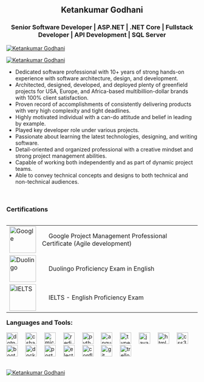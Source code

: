 <h2 align="center">Ketankumar Godhani</h2>
<h3 align="center">Senior Software Developer | ASP.NET | .NET Core | Fullstack Developer | API Development | SQL Server</h3>
<p align="left"><a href="https://github.com/godhaniketan"><img src="https://komarev.com/ghpvc/?username=godhaniketan&label=Profile%20views&color=0e75b6&style=flat" alt="Ketankumar Godhani" /></a></p>
<p align="left"> <a href="https://github.com/godhaniketan"><img src="https://github-profile-trophy.vercel.app/?username=godhaniketan" alt="Ketankumar Godhani" /></a> </p>

<p>
  <ul>
    <li>Dedicated software professional with 10+ years of strong hands-on experience with software architecture, design, and development.</li>
    <li>Architected, designed, developed, and deployed plenty of greenfield projects for USA, Europe, and Africa-based multibillion-dollar brands with 100% client satisfaction.</li>
    <li>Proven record of accomplishments of consistently delivering products with very high complexity and tight deadlines.</li>
    <li>Highly motivated individual with a can-do attitude and belief in leading by example.</li>
    <li>Played key developer role under various projects.</li>
    <li>Passionate about learning the latest technologies, designing, and writing software.</li>
    <li>Detail-oriented and organized professional with a creative mindset and strong project management abilities.</li>
    <li>Capable of working both independently and as part of dynamic project teams.</li>
    <li>Able to convey technical concepts and designs to both technical and non-technical audiences.</li>
  </ul>
</p>

<br>
<h3 align="left">Certifications</h3>
<table align="left" border="0">
	<tr>
		<td>
			<a href="https://github.com/godhaniketan">
				<img width="70" height="70" src="https://img.icons8.com/color/48/google-logo.png" alt="Google"/>
			</a>
		</td>
		<td cellspacing="20">
			<div>&nbsp;&nbsp;&nbsp; Google Project Management Professional Certificate (Agile development)</div>
		</td>
	</tr>
	<tr>
		<td>
			<a href="https://github.com/godhaniketan">
				<img src="https://cdn.simpleicons.org/duolingo/78C900" height="70" alt="Duolingo">
			</a>
		</td>
		<td cellspacing="20">
			<div>&nbsp;&nbsp;&nbsp; Duolingo Proficiency Exam in English</div>
		</td>
	</tr>
	<tr>
		<td>
			<a href="https://github.com/godhaniketan">
				<img width="70" height="70" src="https://img.icons8.com/color/70/ielts.png" alt="IELTS"/>
			</a>
		</td>
		<td cellspacing="20">
			<div>&nbsp;&nbsp;&nbsp; IELTS - English Proficiency Exam</div>
		</td>
	</tr>
</table>

<br>
<div>
<h3 align="left">Languages and Tools:</h3>
<div align="left">
  <a href="https://github.com/godhaniketan"><img src="https://cdn.jsdelivr.net/gh/devicons/devicon/icons/dotnetcore/dotnetcore-original.svg" height="30" alt="dotnetcore"  /></a>
  <a href="https://github.com/godhaniketan"><img width="12" /></a>
  <a href="https://github.com/godhaniketan"><img src="https://cdn.jsdelivr.net/gh/devicons/devicon/icons/csharp/csharp-original.svg" height="30" alt="csharp"  /></a>
  <a href="https://github.com/godhaniketan"><img width="12" /></a>
  <a href="https://github.com/godhaniketan"><img src="https://cdn.simpleicons.org/microsoftsqlserver/CC2927" height="30" alt="microsoftsqlserver"  /></a>
  <a href="https://github.com/godhaniketan"><img width="12" /></a>
  <a href="https://github.com/godhaniketan"><img src="https://skillicons.dev/icons?i=redis" height="30" alt="redis"  /></a>
  <a href="https://github.com/godhaniketan"><img width="12" /></a>
  <a href="https://github.com/godhaniketan"><img src="https://cdn.jsdelivr.net/gh/devicons/devicon/icons/python/python-original.svg" height="30" alt="python"  /></a>
  <a href="https://github.com/godhaniketan"><img width="12" /></a>
  <a href="https://github.com/godhaniketan"><img src="https://cdn.simpleicons.org/angular/DD0031" height="30" alt="angularjs"  /></a>
  <a href="https://github.com/godhaniketan"><img width="12" /></a>
  <a href="https://github.com/godhaniketan"><img src="https://cdn.jsdelivr.net/gh/devicons/devicon/icons/typescript/typescript-original.svg" height="30" alt="typescript"  /></a>
  <a href="https://github.com/godhaniketan"><img width="12" /></a>
  <a href="https://github.com/godhaniketan"><img src="https://cdn.jsdelivr.net/gh/devicons/devicon/icons/javascript/javascript-original.svg" height="30" alt="javascript"  /></a>
  <a href="https://github.com/godhaniketan"><img width="12" /></a>
  <a href="https://github.com/godhaniketan"><img src="https://cdn.jsdelivr.net/gh/devicons/devicon/icons/html5/html5-original.svg" height="30" alt="html5"  /></a>
  <a href="https://github.com/godhaniketan"><img width="12" /></a>
  <a href="https://github.com/godhaniketan"><img src="https://cdn.jsdelivr.net/gh/devicons/devicon/icons/css3/css3-original.svg" height="30" alt="css3"  /></a>
  <a href="https://github.com/godhaniketan"><img width="12" /></a>
  <a href="https://github.com/godhaniketan"><img src="https://cdn.simpleicons.org/bootstrap/7952B3" height="30" alt="bootstrap"  /></a>
  <a href="https://github.com/godhaniketan"><img width="12" /></a>
  <a href="https://github.com/godhaniketan"><img src="https://cdn.simpleicons.org/docker/2496ED" height="30" alt="docker"  /></a>
  <a href="https://github.com/godhaniketan"><img width="12" /></a>
  <a href="https://github.com/godhaniketan"><img src="https://cdn.simpleicons.org/postman/FF6C37" height="30" alt="postman"  /></a>
  <a href="https://github.com/godhaniketan"><img width="12" /></a>
  <a href="https://github.com/godhaniketan"><img src="https://skillicons.dev/icons?i=electron" height="30" alt="electron"  /></a>
  <a href="https://github.com/godhaniketan"><img width="12" /></a>
  <a href="https://github.com/godhaniketan"><img src="https://cdn.simpleicons.org/confluence/172B4D" height="30" alt="confluence"  /></a>
  <a href="https://github.com/godhaniketan"><img width="12" /></a>
  <a href="https://github.com/godhaniketan"><img src="https://cdn.simpleicons.org/git/F05032" height="30" alt="git"  /></a>
  <a href="https://github.com/godhaniketan"><img width="12" /></a>
  <a href="https://github.com/godhaniketan"><img src="https://cdn.simpleicons.org/trello/0052CC" height="30" alt="trello"  /></a>
</div>

<br>

<div>
<p><a href="https://github.com/godhaniketan"><img align="center" src="https://github-readme-streak-stats.herokuapp.com/?user=godhaniketan&" alt="Ketankumar Godhani" /></a></p>
</div>

</div>


